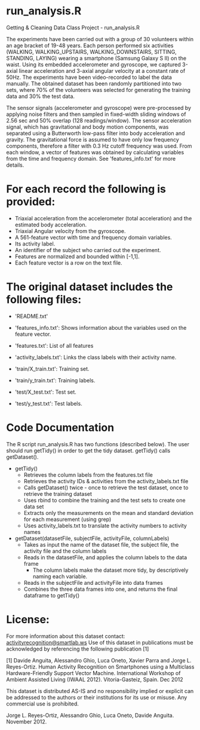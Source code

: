 run_analysis.R
===================

Getting &amp; Cleaning Data Class Project - run_analysis.R

The experiments have been carried out with a group of 30 volunteers within an age bracket of 19-48 years. Each person performed six activities (WALKING, WALKING_UPSTAIRS, WALKING_DOWNSTAIRS, SITTING, STANDING, LAYING) wearing a smartphone (Samsung Galaxy S II) on the waist. Using its embedded accelerometer and gyroscope, we captured 3-axial linear acceleration and 3-axial angular velocity at a constant rate of 50Hz. The experiments have been video-recorded to label the data manually. The obtained dataset has been randomly partitioned into two sets, where 70% of the volunteers was selected for generating the training data and 30% the test data. 

The sensor signals (accelerometer and gyroscope) were pre-processed by applying noise filters and then sampled in fixed-width sliding windows of 2.56 sec and 50% overlap (128 readings/window). The sensor acceleration signal, which has gravitational and body motion components, was separated using a Butterworth low-pass filter into body acceleration and gravity. The gravitational force is assumed to have only low frequency components, therefore a filter with 0.3 Hz cutoff frequency was used. From each window, a vector of features was obtained by calculating variables from the time and frequency domain. See 'features_info.txt' for more details. 

For each record the following is provided:
==========================================

- Triaxial acceleration from the accelerometer (total acceleration) and the estimated body acceleration.
- Triaxial Angular velocity from the gyroscope. 
- A 561-feature vector with time and frequency domain variables. 
- Its activity label. 
- An identifier of the subject who carried out the experiment.
- Features are normalized and bounded within [-1,1].
- Each feature vector is a row on the text file.


The original dataset includes the following files:
=========================================

- 'README.txt' 

- 'features_info.txt': Shows information about the variables used on the feature vector.

- 'features.txt': List of all features 

- 'activity_labels.txt': Links the class labels with their activity name.

- 'train/X_train.txt': Training set.

- 'train/y_train.txt': Training labels.

- 'test/X_test.txt': Test set.

- 'test/y_test.txt': Test labels.


Code Documentation 
==================

The R script run_analysis.R has two functions (described below).  The user should run getTidy() in order to get the tidy dataset.  getTidy() calls getDataset().  
- getTidy() 
    - Retrieves the column labels from the features.txt file
    - Retrieves the activity IDs & activities from the activity_labels.txt file
    - Calls getDataset() twice - once to retrieve the test dataset, once to retrieve the training dataset
    - Uses rbind to combine the training and the test sets to create one data set
    - Extracts only the measurements on the mean and standard deviation for each measurement (using grep)
    - Uses activity_labels.txt to translate the activity numbers to activity names
- getDataset(datasetFile, subjectFile, activityFile, columnLabels)
    - Takes as input the name of the dataset file, the subject file, the activity file and the column labels
    - Reads in the datasetFile, and applies the column labels to the data frame
        - The column labels make the dataset more tidy, by descriptively naming each variable.      
    - Reads in the subjectFile and activityFile into data frames
    - Combines the three data frames into one, and returns the final dataframe to getTidy()
    


License:
========
For more information about this dataset contact: activityrecognition@smartlab.ws
Use of this dataset in publications must be acknowledged by referencing the following publication [1] 

[1] Davide Anguita, Alessandro Ghio, Luca Oneto, Xavier Parra and Jorge L. Reyes-Ortiz. Human Activity Recognition on Smartphones using a Multiclass Hardware-Friendly Support Vector Machine. International Workshop of Ambient Assisted Living (IWAAL 2012). Vitoria-Gasteiz, Spain. Dec 2012

This dataset is distributed AS-IS and no responsibility implied or explicit can be addressed to the authors or their institutions for its use or misuse. Any commercial use is prohibited.

Jorge L. Reyes-Ortiz, Alessandro Ghio, Luca Oneto, Davide Anguita. November 2012.

